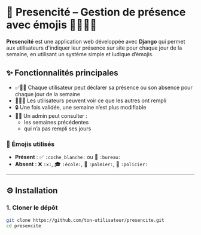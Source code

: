 # 📅 Presencité – Gestion de présence avec émojis 🧑‍💼✅❌

**Presencité** est une application web développée avec **Django** qui permet aux utilisateurs d'indiquer leur présence sur site pour chaque jour de la semaine, en utilisant un système simple et ludique d’émojis.

## ✨ Fonctionnalités principales

- ✅🧑‍💼 Chaque utilisateur peut déclarer sa présence ou son absence pour chaque jour de la semaine
- 🧑‍🤝‍🧑 Les utilisateurs peuvent voir ce que les autres ont rempli
- 🔒 Une fois validée, une semaine n’est plus modifiable
- 🕵️‍♂️ Un admin peut consulter :
  - les semaines précédentes
  - qui n’a pas rempli ses jours

### 🔁 Émojis utilisés

- **Présent** : ✅ `:coche_blanche:` ou 🏢 `:bureau:`
- **Absent** : ❌ `:x:`, 🎓 `:école:`, 🌴 `:palmier:`, 👮 `:policier:`

---

## ⚙️ Installation

### 1. Cloner le dépôt

```bash
git clone https://github.com/ton-utilisateur/presencite.git
cd presencite
